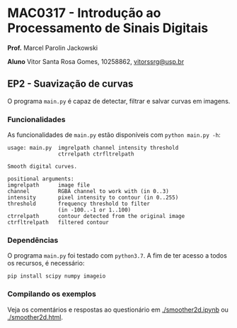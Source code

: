 # MAC0317 - Introdução ao Processamento de Sinais Digitais

**Prof.** Marcel Parolin Jackowski

**Aluno** Vitor Santa Rosa Gomes, 10258862, vitorssrg@usp.br

## EP2 - Suavização de curvas

O programa `main.py` é capaz de detectar, filtrar e salvar curvas em imagens.

### Funcionalidades

As funcionalidades de `main.py` estão disponíveis com `python main.py -h`:

```
usage: main.py  imgrelpath channel intensity threshold 
                ctrrelpath ctrfltrelpath

Smooth digital curves.

positional arguments:
imgrelpath      image file
channel         RGBA channel to work with (in 0..3)
intensity       pixel intensity to contour (in 0..255)
threshold       frequency threshold to filter 
                (in -100..-1 or 1..100)
ctrrelpath      contour detected from the original image
ctrfltrelpath   filtered contour
```

### Dependências

O programa `main.py` foi testado com `python3.7`. A fim de ter acesso a todos os recursos, é necessário:

```
pip install scipy numpy imageio
```

### Compilando os exemplos

Veja os comentários e respostas ao questionário em [./smoother2d.ipynb](./smoother2d.ipynb) ou [./smoother2d.html](./smoother2d.html).

